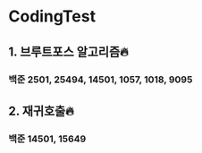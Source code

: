 # CodingTest
## 1. 브루트포스 알고리즘🔥
### 백준 2501, 25494, 14501, 1057, 1018, 9095
## 2. 재귀호출🔥
### 백준 14501, 15649
